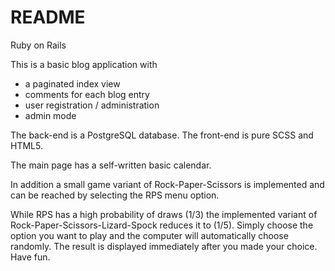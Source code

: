 # README

Ruby on Rails 

This is a basic blog application with 
  - a paginated index view
  - comments for each blog entry
  - user registration / administration
  - admin mode

The back-end is a PostgreSQL database. 
The front-end is pure SCSS and HTML5.

The main page has a self-written basic calendar.

In addition a small game variant of 
Rock-Paper-Scissors is implemented and can
be reached by selecting the RPS menu option. 

While RPS has a high probability of draws (1/3)
the implemented variant of Rock-Paper-Scissors-Lizard-Spock 
reduces it to (1/5). Simply choose the option you want
to play and the computer will automatically choose
randomly. The result is displayed immediately 
after you made your choice. Have fun. 



